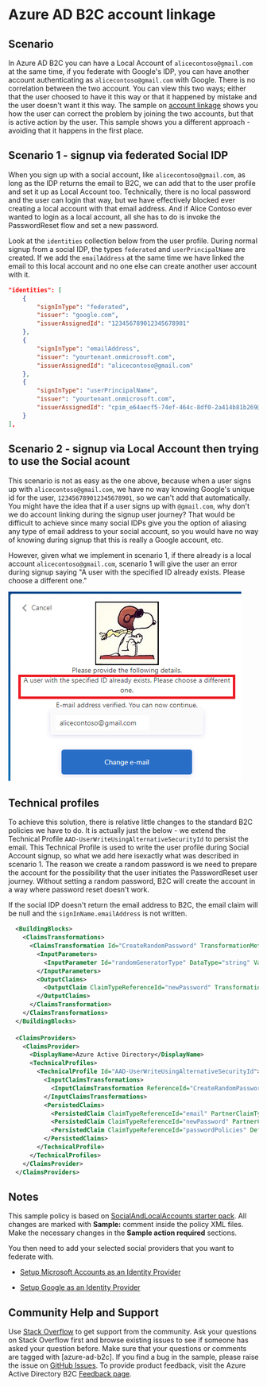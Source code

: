 # Azure AD B2C account linkage

## Scenario
In Azure AD B2C you can have a Local Account of `alicecontoso@gmail.com` at the same time, if you federate with Google's IDP, you can have another account authenticating as `alicecontoso@gmail.com` with Google. There is no correlation between the two account. You can view this two ways; either that the user choosed to have it this way or that it happened by mistake and the user doesn't want it this way. The sample on [account linkage](https://github.com/azure-ad-b2c/samples/tree/master/policies/account-linkage-unified) shows you how the user can correct the problem by joining the two accounts, but that is active action by the user. This sample shows you a different approach - avoiding that it happens in the first place.

## Scenario 1 - signup via federated Social IDP
When you sign up with a social account, like `alicecontoso@gmail.com`, as long as the IDP returns the email to B2C, we can add that to the user profile and set it up as Local Account too. Technically, there is no local password and the user can login that way, but we have effectively blocked ever creating a local account with that email address. And if Alice Contoso ever wanted to login as a local account, all she has to do is invoke the PasswordReset flow and set a new password.

Look at the `identities` collection below from the user profile. During normal signup from a social IDP, the types `federated` and `userPrincipalName` are created. If we add the `emailAddress` at the same time we have linked the email to this local account and no one else can create another user account with it.
 
```JSON
"identities": [
    {
        "signInType": "federated",
        "issuer": "google.com",
        "issuerAssignedId": "123456789012345678901"
    },
    {
        "signInType": "emailAddress",
        "issuer": "yourtenant.onmicrosoft.com",
        "issuerAssignedId": "alicecontoso@gmail.com"
    },
    {
        "signInType": "userPrincipalName",
        "issuer": "yourtenant.onmicrosoft.com",
        "issuerAssignedId": "cpim_e64aecf5-74ef-464c-8df0-2a414b81b269@yourtenant.onmicrosoft.com"
    }
],
```

## Scenario 2 - signup via Local Account then trying to use the Social acount
This scenario is not as easy as the one above, because when a user signs up with `alicecontoso@gmail.com`, we have no way knowing Google's unique id for the user, `123456789012345678901`, so we can't add that automatically. You might have the idea that if a user signs up with `@gmail.com`, why don't we do account linking during the signup user journey? That would be difficult to achieve since many social IDPs give you the option of aliasing any type of email address to your social account, so you would have no way of knowing during signup that this is really a Google account, etc. 

However, given what we implement in scenario 1, if there already is a local account `alicecontoso@gmail.com`, scenario 1 will give the user an error during signup saying "A user with the specified ID already exists. Please choose a different one." 

<img alt="Image of error message stating the specific ID already exists. The UX allows to change e-mail." src="media/account-linkage-at-signup-01.png" >

## Technical profiles
To achieve this solution, there is relative little changes to the standard B2C policies we have to do. It is actually just the below - we extend the Technical Profile `AAD-UserWriteUsingAlternativeSecurityId` to persist the email. This Technical Profile is used to write the user profile during Social Account signup, so what we add here isexactly what was described in scenario 1. The reason we create a random password is we need to prepare the account for the possibility that the user initiates the PasswordReset user journey. Without setting a random password, B2C will create the account in a way where password reset doesn't work.

If the social IDP doesn't return the email address to B2C, the email claim will be null and the `signInName.emailAddress` is not written. 

```xml
  <BuildingBlocks>
    <ClaimsTransformations>
      <ClaimsTransformation Id="CreateRandomPassword" TransformationMethod="CreateRandomString">
        <InputParameters>
          <InputParameter Id="randomGeneratorType" DataType="string" Value="GUID" />
        </InputParameters>
        <OutputClaims>
          <OutputClaim ClaimTypeReferenceId="newPassword" TransformationClaimType="outputClaim" />
        </OutputClaims>
      </ClaimsTransformation>
    </ClaimsTransformations>
  </BuildingBlocks>

  <ClaimsProviders>
    <ClaimsProvider>
      <DisplayName>Azure Active Directory</DisplayName>
      <TechnicalProfiles>
        <TechnicalProfile Id="AAD-UserWriteUsingAlternativeSecurityId">
          <InputClaimsTransformations>
            <InputClaimsTransformation ReferenceId="CreateRandomPassword" />
          </InputClaimsTransformations>
          <PersistedClaims>
            <PersistedClaim ClaimTypeReferenceId="email" PartnerClaimType="signInNames.emailAddress" />
            <PersistedClaim ClaimTypeReferenceId="newPassword" PartnerClaimType="password"/>
            <PersistedClaim ClaimTypeReferenceId="passwordPolicies" DefaultValue="DisablePasswordExpiration" />
          </PersistedClaims>
        </TechnicalProfile>
      </TechnicalProfiles>
    </ClaimsProvider>
  </ClaimsProviders>

```

## Notes

This sample policy is based on [SocialAndLocalAccounts starter pack](https://github.com/Azure-Samples/active-directory-b2c-custom-policy-starterpack/tree/master/SocialAndLocalAccounts). All changes are marked with **Sample:** comment inside the policy XML files. Make the necessary changes in the **Sample action required** sections. 

You then need to add your selected social providers that you want to federate with.

- [Setup Microsoft Accounts as an Identity Provider](https://docs.microsoft.com/en-us/azure/active-directory-b2c/identity-provider-microsoft-account-custom)

- [Setup Google as an Identity Provider](https://docs.microsoft.com/en-us/azure/active-directory-b2c/identity-provider-google-custom)

## Community Help and Support

Use [Stack Overflow](https://stackoverflow.com/questions/tagged/azure-ad-b2c) to get support from the community. Ask your questions on Stack Overflow first and browse existing issues to see if someone has asked your question before. Make sure that your questions or comments are tagged with [azure-ad-b2c].
If you find a bug in the sample, please raise the issue on [GitHub Issues](https://github.com/azure-ad-b2c/samples/issues).
To provide product feedback, visit the Azure Active Directory B2C [Feedback page](https://feedback.azure.com/forums/169401-azure-active-directory?category_id=160596).

